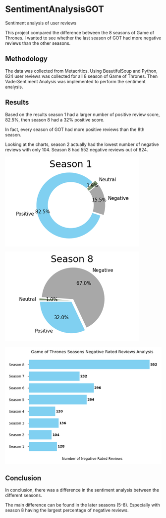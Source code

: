 # SentimentAnalysisGOT
Sentiment analysis of user reviews

This project compared the difference between the 8 seasons of Game of Thrones. I wanted to see whether the last season of GOT had more negative reviews than the other seasons.

## Methodology
The data was collected from Metacritics. Using BeautifulSoup and Python, 824 user reviews was collected for all 8 season of Game of Thrones. Then VaderSentiment Analysis was implemented to perform the sentiment analysis.

## Results
Based on the results season 1 had a larger number of positive review score, 82.5%, then season 8 had a 32% positive score.

In fact, every season of GOT had more positive reviews than the 8th season.

Looking at the charts, season 2 actually had the lowest number of negative reviews with only 104. Season 8 had 552 negative reviews out of 824.

![Graph 1](imgs/game_of_thrones_s1_pie.png)

![Graph 2](imgs/game_of_thrones_s8_pie.png)

![Graph 3](imgs/game_of_thrones_chart.png)

## Conclusion 
In conclusion, there was a difference in the sentiment analysis between the different seasons.

The main difference can be found in the later seasons (5-8). Especially with season 8 having the largest percentage of negative reviews.

